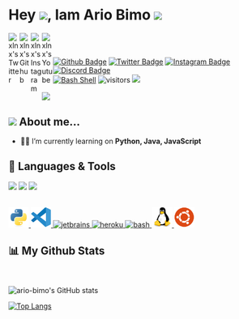 <h1>Hey <img src="https://github.com/TheDudeThatCode/TheDudeThatCode/blob/master/Assets/Hi.gif" width="33px">, Iam Ario Bimo <img src="https://media.giphy.com/media/WUlplcMpOCEmTGBtBW/giphy.gif" width="45px"></h1>  
  
<a href="https://twitter.com/xlnx089">
  <img align="left" alt="xlnx's Twitter" width="22px" src="https://raw.githubusercontent.com/rahuldkjain/github-profile-readme-generator/master/src/images/icons/Social/twitter.svg" />
</a>
<a href="https://github.com/xlnx089">
  <img align="left" alt="xlnx's Github" width="22px" src="https://raw.githubusercontent.com/rahuldkjain/github-profile-readme-generator/master/src/images/icons/Social/github.svg" />
</a>
<a href="https://www.instagram.com/xlnx089/">
  <img align="left" alt="xlnx's Instagram" width="22px" src="https://raw.githubusercontent.com/rahuldkjain/github-profile-readme-generator/master/src/images/icons/Social/instagram.svg" />
</a>
<a href="https://www.youtube.com/channel/UCqvV3y8bqNHdGL1LX9F2x0w">
  <img align="left" alt="xlnx's Youtube" width="22px" src="https://raw.githubusercontent.com/rahuldkjain/github-profile-readme-generator/master/src/images/icons/Social/youtube.svg" />
</a>
<br/>
<br/>

[![Github Badge](https://img.shields.io/badge/-xlnx089-grey?style=flat&logo=github&logoColor=white&link=https://github.com/xlnx089/)](https://www.github.com/xlnx089/) 
[![Twitter Badge](https://img.shields.io/badge/-xlnx089-00acee?style=flat&logo=twitter&logoColor=white&link=https://twitter.com/xlnx089/)](https://www.twitter.com/xlnx089/) 
[![Instagram Badge](https://img.shields.io/badge/-xlnx089-red?style=flat&logo=instagram&logoColor=white&link=https://www.instagram.com/xlnx089&color=E1306C)](https://www.instagram.com/xlnx089/)
[![Discord Badge](https://img.shields.io/badge/-xlnx089-purple?style=flat&logo=discord&logoColor=white&link=https://discordapp.com/users/831452821689073724&color=blueviolet)](https://discordapp.com/users/831452821689073724/)  
[![Bash Shell](https://badges.frapsoft.com/bash/v1/bash.png?v=103)](https://github.com/ellerbrock/open-source-badges/)
![visitors](https://visitor-badge.laobi.icu/badge?page_id=xlnx089.xlnx089)
![](https://komarev.com/ghpvc/?username=xlnx089&color=brightgreen)

<!-- <img align="center" padding-left="20px" src="https://media.giphy.com/media/MNC7vQTkm2xX7MZOTh/giphy.gif" width="280px"><br/> -->
<img align="center" padding-left="18px" src="https://s.kaskus.id/images/2014/04/30/1156579_20140430103950.gif" width="280px"><br/>
<!-- ![kocheng_1](https://media.giphy.com/media/MNC7vQTkm2xX7MZOTh/giphy.gif) -->
## <img src="https://media.giphy.com/media/VgCDAzcKvsR6OM0uWg/giphy.gif" width="60"> About me...
- 👨‍💻 I’m currently learning on <b>Python, Java, JavaScript</b>  

## 🔧 Languages & Tools

![](https://img.shields.io/badge/OS-Linux-informational?style=flat&logo=linux&logoColor=white&color=6aa6f8)
![](https://img.shields.io/badge/Editor-VS_Code-informational?style=flat&logo=visual-studio-code&logoColor=white&color=6aa6f8)
![](https://img.shields.io/badge/Code-Python-informational?style=flat&logo=Python&logoColor=white&color=6aa6f8)
<!-- ![](https://img.shields.io/badge/Code-Java-informational?style=flat&logo=Java&logoColor=white&color=6aa6f8)   -->
</br>
<a href="https://www.python.org" target="_blank"> <img src="https://raw.githubusercontent.com/devicons/devicon/master/icons/python/python-original.svg" alt="python" width="40" height="40"/> </a>
<!-- <a href="https://www.java.com" target="_blank"> <img src="https://raw.githubusercontent.com/devicons/devicon/master/icons/java/java-original.svg" alt="java" width="40" height="40"/> </a> -->
<a href="https://code.visualstudio.com" target="_blank"> <img src="https://raw.githubusercontent.com/devicons/devicon/master/icons/vscode/vscode-original.svg" alt="vscode" width="40" height="40"/> </a>
<a href="https://www.jetbrains.com" target="_blank"> <img src="https://resources.jetbrains.com/storage/products/company/brand/logos/IntelliJ_IDEA_icon.svg" alt="jetbrains" width="40" height="40"/> </a>
<a href="https://www.heroku.com/" target="_blank"> <img src="https://brand.heroku.com/static/media/heroku-logo-stroke.aa0b53be.svg" alt="heroku" width="39" height="40"/> </a>
<a href="https://www.gnu.org/software/bash/" target="_blank"> <img src="https://github.com/odb/official-bash-logo/blob/master/assets/Logos/Icons/SVG/64x64.svg" alt="bash" width="40" height="40"/>
<a href="https://www.linux.org/" target="_blank"> <img src="https://raw.githubusercontent.com/devicons/devicon/master/icons/linux/linux-original.svg" alt="linux" width="40" height="40"/> </a>
<a href="https://www.ubuntu.com/" target="_blank"> <img src="https://raw.githubusercontent.com/devicons/devicon/master/icons/ubuntu/ubuntu-plain.svg" alt="ubuntu" width="40" height="40"/> </a>

## 📊 My Github Stats

<br/>

![ario-bimo's GitHub stats](https://github-readme-stats.vercel.app/api?username=ario-bimo&show_icons=true)

[![Top Langs](https://github-readme-stats.vercel.app/api/top-langs/?username=ario-bimo&layout=compact)](https://github.com/ario-bimo/github-readme-stats)





